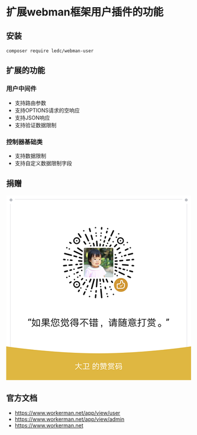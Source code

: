 # 扩展webman框架用户插件的功能

## 安装

`composer require ledc/webman-user`

## 扩展的功能

### 用户中间件

- 支持路由参数
- 支持OPTIONS请求的空响应
- 支持JSON响应
- 支持验证数据限制

### 控制器基础类

- 支持数据限制
- 支持自定义数据限制字段

## 捐赠

![reward](reward.png)

## 官方文档

- https://www.workerman.net/app/view/user
- https://www.workerman.net/app/view/admin
- https://www.workerman.net